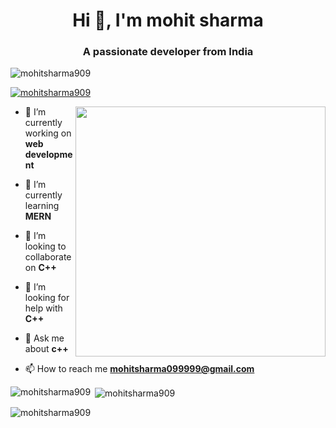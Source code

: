 
<h1 align="center">Hi 👋, I'm mohit sharma</h1>
<h3 align="center">A passionate developer from India</h3>



<p align="left"> <img src="https://komarev.com/ghpvc/?username=mohitsharma909&label=Profile%20views&color=0e75b6&style=flat" alt="mohitsharma909" /> </p>

<p align="left"> <a href="https://github.com/ryo-ma/github-profile-trophy"><img src="https://github-profile-trophy.vercel.app/?username=mohitsharma909" alt="mohitsharma909" /></a> </p>

<img align="right" alg="coding" width="400" src="https://img.freepik.com/premium-photo/sticker-boy-coding-computer-anime-s-creative-design-bold-line-cute-kawaii-st_655090-454640.jpg">

- 🔭 I’m currently working on **web development**

- 🌱 I’m currently learning **MERN**

- 👯 I’m looking to collaborate on **C++**

- 🤝 I’m looking for help with **C++**

- 💬 Ask me about **c++**

- 📫 How to reach me **mohitsharma099999@gmail.com**

<p><img align="left" src="https://github-readme-stats.vercel.app/api/top-langs?username=mohitsharma909&show_icons=true&locale=en&layout=compact" alt="mohitsharma909" /></p>

<p>&nbsp;<img align="center" src="https://github-readme-stats.vercel.app/api?username=mohitsharma909&show_icons=true&locale=en" alt="mohitsharma909" /></p>

<p><img align="center" src="https://github-readme-streak-stats.herokuapp.com/?user=mohitsharma909&" alt="mohitsharma909" /></p>

